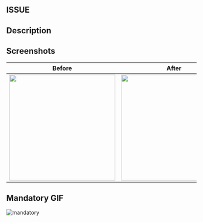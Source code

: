 ## ISSUE

## Description

## Screenshots
Before | After
---|---
<img width="280" src="" /> | <img width="280" src="" />

## Mandatory GIF
![mandatory](https://media.giphy.com/media/1Fuk0EbGP7JbG/giphy.gif)